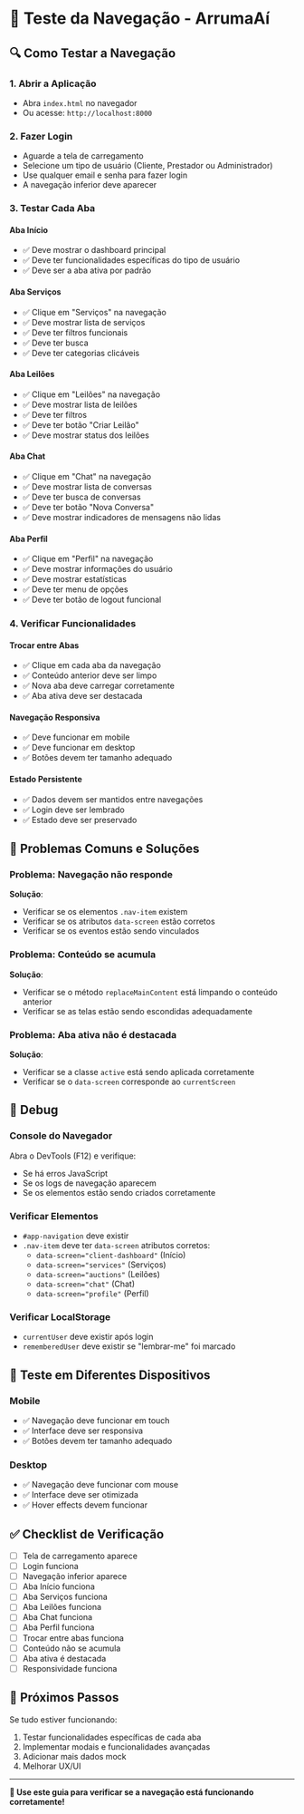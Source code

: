 # 🧪 Teste da Navegação - ArrumaAí

## 🔍 Como Testar a Navegação

### 1. **Abrir a Aplicação**
- Abra `index.html` no navegador
- Ou acesse: `http://localhost:8000`

### 2. **Fazer Login**
- Aguarde a tela de carregamento
- Selecione um tipo de usuário (Cliente, Prestador ou Administrador)
- Use qualquer email e senha para fazer login
- A navegação inferior deve aparecer

### 3. **Testar Cada Aba**

#### **Aba Início**
- ✅ Deve mostrar o dashboard principal
- ✅ Deve ter funcionalidades específicas do tipo de usuário
- ✅ Deve ser a aba ativa por padrão

#### **Aba Serviços**
- ✅ Clique em "Serviços" na navegação
- ✅ Deve mostrar lista de serviços
- ✅ Deve ter filtros funcionais
- ✅ Deve ter busca
- ✅ Deve ter categorias clicáveis

#### **Aba Leilões**
- ✅ Clique em "Leilões" na navegação
- ✅ Deve mostrar lista de leilões
- ✅ Deve ter filtros
- ✅ Deve ter botão "Criar Leilão"
- ✅ Deve mostrar status dos leilões

#### **Aba Chat**
- ✅ Clique em "Chat" na navegação
- ✅ Deve mostrar lista de conversas
- ✅ Deve ter busca de conversas
- ✅ Deve ter botão "Nova Conversa"
- ✅ Deve mostrar indicadores de mensagens não lidas

#### **Aba Perfil**
- ✅ Clique em "Perfil" na navegação
- ✅ Deve mostrar informações do usuário
- ✅ Deve mostrar estatísticas
- ✅ Deve ter menu de opções
- ✅ Deve ter botão de logout funcional

### 4. **Verificar Funcionalidades**

#### **Trocar entre Abas**
- ✅ Clique em cada aba da navegação
- ✅ Conteúdo anterior deve ser limpo
- ✅ Nova aba deve carregar corretamente
- ✅ Aba ativa deve ser destacada

#### **Navegação Responsiva**
- ✅ Deve funcionar em mobile
- ✅ Deve funcionar em desktop
- ✅ Botões devem ter tamanho adequado

#### **Estado Persistente**
- ✅ Dados devem ser mantidos entre navegações
- ✅ Login deve ser lembrado
- ✅ Estado deve ser preservado

## 🐛 Problemas Comuns e Soluções

### **Problema: Navegação não responde**
**Solução**: 
- Verificar se os elementos `.nav-item` existem
- Verificar se os atributos `data-screen` estão corretos
- Verificar se os eventos estão sendo vinculados

### **Problema: Conteúdo se acumula**
**Solução**: 
- Verificar se o método `replaceMainContent` está limpando o conteúdo anterior
- Verificar se as telas estão sendo escondidas adequadamente

### **Problema: Aba ativa não é destacada**
**Solução**: 
- Verificar se a classe `active` está sendo aplicada corretamente
- Verificar se o `data-screen` corresponde ao `currentScreen`

## 🔧 Debug

### **Console do Navegador**
Abra o DevTools (F12) e verifique:
- Se há erros JavaScript
- Se os logs de navegação aparecem
- Se os elementos estão sendo criados corretamente

### **Verificar Elementos**
- `#app-navigation` deve existir
- `.nav-item` deve ter `data-screen` atributos corretos:
  - `data-screen="client-dashboard"` (Início)
  - `data-screen="services"` (Serviços)
  - `data-screen="auctions"` (Leilões)
  - `data-screen="chat"` (Chat)
  - `data-screen="profile"` (Perfil)

### **Verificar LocalStorage**
- `currentUser` deve existir após login
- `rememberedUser` deve existir se "lembrar-me" foi marcado

## 📱 Teste em Diferentes Dispositivos

### **Mobile**
- ✅ Navegação deve funcionar em touch
- ✅ Interface deve ser responsiva
- ✅ Botões devem ter tamanho adequado

### **Desktop**
- ✅ Navegação deve funcionar com mouse
- ✅ Interface deve ser otimizada
- ✅ Hover effects devem funcionar

## ✅ Checklist de Verificação

- [ ] Tela de carregamento aparece
- [ ] Login funciona
- [ ] Navegação inferior aparece
- [ ] Aba Início funciona
- [ ] Aba Serviços funciona
- [ ] Aba Leilões funciona
- [ ] Aba Chat funciona
- [ ] Aba Perfil funciona
- [ ] Trocar entre abas funciona
- [ ] Conteúdo não se acumula
- [ ] Aba ativa é destacada
- [ ] Responsividade funciona

## 🚀 Próximos Passos

Se tudo estiver funcionando:
1. Testar funcionalidades específicas de cada aba
2. Implementar modais e funcionalidades avançadas
3. Adicionar mais dados mock
4. Melhorar UX/UI

---

**🎯 Use este guia para verificar se a navegação está funcionando corretamente!**
